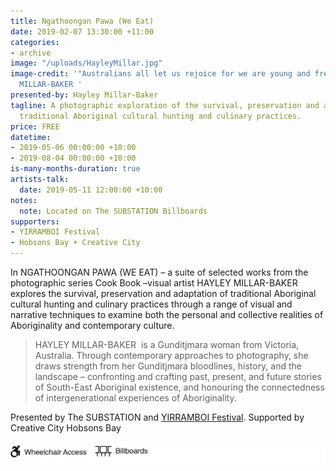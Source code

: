 ```yaml
---
title: Ngathoongan Pawa (We Eat)
date: 2019-02-07 13:30:00 +11:00
categories:
- archive
image: "/uploads/HayleyMillar.jpg"
image-credit: '"Australians all let us rejoice for we are young and free" by HAYLEY
  MILLAR-BAKER '
presented-by: Hayley Millar-Baker
tagline: A photographic exploration of the survival, preservation and adaptation of
  traditional Aboriginal cultural hunting and culinary practices.
price: FREE
datetime:
- 2019-05-06 00:00:00 +10:00
- 2019-08-04 00:00:00 +10:00
is-many-months-duration: true
artists-talk:
  date: 2019-05-11 12:00:00 +10:00
notes:
  note: Located on The SUBSTATION Billboards
supporters:
- YIRRAMBOI Festival
- Hobsons Bay + Creative City
---
```


In NGATHOONGAN PAWA (WE EAT) – a suite of selected works from the photographic series Cook Book –visual artist HAYLEY MILLAR-BAKER explores the survival, preservation and adaptation of traditional Aboriginal cultural hunting and culinary practices through a range of visual and narrative techniques to examine both the personal and collective realities of Aboriginality and contemporary culture.

> HAYLEY MILLAR-BAKER  is a Gunditjmara woman from Victoria, Australia. Through contemporary approaches to photography, she draws strength from her Gunditjmara bloodlines, history, and the landscape – confronting and crafting past, present, and future stories of South-East Aboriginal existence, and honouring the connectedness of intergenerational experiences of Aboriginality. 

Presented by The SUBSTATION and [YIRRAMBOI Festival](https://yirramboi.net.au/). 
Supported by Creative City Hobsons Bay

![Access Icons_Billboards.png](/uploads/Access%20Icons_Billboards.png)